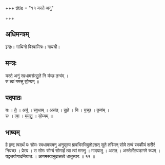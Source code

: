 +++
title = "११ यस्ते अनु"

+++
## अधिमन्त्रम्
इन्द्रः। गाथिनो विश्वामित्रः। गायत्री।

## मन्त्रः
यस्ते॒ अनु॑ स्व॒धामस॑त्सु॒ते नि य॑च्छ त॒न्व॑म् ।  
स त्वा॑ ममत्तु सो॒म्यम् ॥

## पदपाठः
यः । ते॒ । अनु॑ । स्व॒धाम् । अस॑त् । सु॒ते । नि । य॒च्छ॒ । त॒न्व॑म् ।  
सः । त्वा॒ । म॒म॒त्तु॒ । सो॒म्यम् ॥

## भाष्यम्
हे इन्द्र त्वदर्थं यः सोमः स्वधामन्नमनु अनुसृत्य ग्रावभिरभिषुतोऽसत् सुते तस्मिन् सोमे तन्वं स्वकीयं शरीरं नियच्छ । प्रेरय । स सोमः सोम्यं सोमार्हं त्वा त्वां ममत्तु । मादयातु । असत् । अस्तेर्लेट्यडागमे रूपम् । यद्वत्तयोगादनिघातः । आगमस्यानुदात्तत्वे धातुस्वरः ॥ ११ ॥